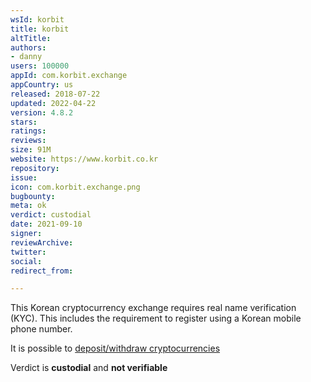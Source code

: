 ```yaml
---
wsId: korbit
title: korbit
altTitle: 
authors:
- danny
users: 100000
appId: com.korbit.exchange
appCountry: us
released: 2018-07-22
updated: 2022-04-22
version: 4.8.2
stars: 
ratings: 
reviews: 
size: 91M
website: https://www.korbit.co.kr
repository: 
issue: 
icon: com.korbit.exchange.png
bugbounty: 
meta: ok
verdict: custodial
date: 2021-09-10
signer: 
reviewArchive: 
twitter: 
social: 
redirect_from: 

---
```


This Korean cryptocurrency exchange requires real name verification (KYC). This includes the requirement to register using a Korean mobile phone number. 

It is possible to [deposit/withdraw cryptocurrencies](https://exchange.korbit.co.kr/faq/articles/?id=3zTUYk2ambpj6u4ZWhsWvJ)

Verdict is **custodial** and **not verifiable**




